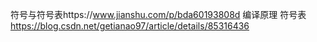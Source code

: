 符号与符号表https://www.jianshu.com/p/bda60193808d
编译原理 符号表 https://blog.csdn.net/getianao97/article/details/85316436